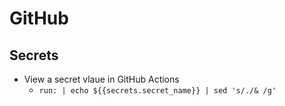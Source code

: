 # GitHub

## Secrets

- View a secret vlaue in GitHub Actions
  - `run: |
        echo ${{secrets.secret_name}} | sed 's/./& /g'`
